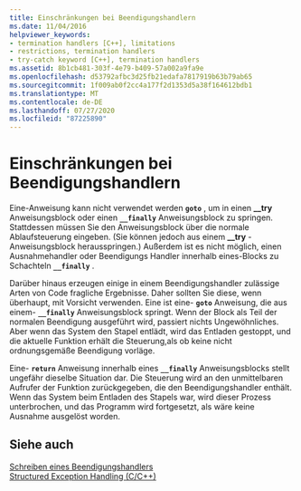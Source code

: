 ```yaml
---
title: Einschränkungen bei Beendigungshandlern
ms.date: 11/04/2016
helpviewer_keywords:
- termination handlers [C++], limitations
- restrictions, termination handlers
- try-catch keyword [C++], termination handlers
ms.assetid: 8b1cb481-303f-4e79-b409-57a002a9fa9e
ms.openlocfilehash: d53792afbc3d25fb21edafa7817919b63b79ab65
ms.sourcegitcommit: 1f009ab0f2cc4a177f2d1353d5a38f164612bdb1
ms.translationtype: MT
ms.contentlocale: de-DE
ms.lasthandoff: 07/27/2020
ms.locfileid: "87225890"
---
```

# <a name="restrictions-on-termination-handlers"></a>Einschränkungen bei Beendigungshandlern

Eine-Anweisung kann nicht verwendet werden **`goto`** , um in einen **__try** Anweisungsblock oder einen **`__finally`** Anweisungsblock zu springen. Stattdessen müssen Sie den Anweisungsblock über die normale Ablaufsteuerung eingeben. (Sie können jedoch aus einem **__try** -Anweisungsblock herausspringen.) Außerdem ist es nicht möglich, einen Ausnahmehandler oder Beendigungs Handler innerhalb eines-Blocks zu Schachteln **`__finally`** .

Darüber hinaus erzeugen einige in einem Beendigungshandler zulässige Arten von Code fragliche Ergebnisse. Daher sollten Sie diese, wenn überhaupt, mit Vorsicht verwenden. Eine ist eine- **`goto`** Anweisung, die aus einem- **`__finally`** Anweisungsblock springt. Wenn der Block als Teil der normalen Beendigung ausgeführt wird, passiert nichts Ungewöhnliches. Aber wenn das System den Stapel entlädt, wird das Entladen gestoppt, und die aktuelle Funktion erhält die Steuerung,als ob keine nicht ordnungsgemäße Beendigung vorläge.

Eine- **`return`** Anweisung innerhalb eines **`__finally`** Anweisungsblocks stellt ungefähr dieselbe Situation dar. Die Steuerung wird an den unmittelbaren Aufrufer der Funktion zurückgegeben, die den Beendigungshandler enthält. Wenn das System beim Entladen des Stapels war, wird dieser Prozess unterbrochen, und das Programm wird fortgesetzt, als wäre keine Ausnahme ausgelöst worden.

## <a name="see-also"></a>Siehe auch

[Schreiben eines Beendigungshandlers](../cpp/writing-a-termination-handler.md)<br/>
[Structured Exception Handling (C/C++)](../cpp/structured-exception-handling-c-cpp.md)
